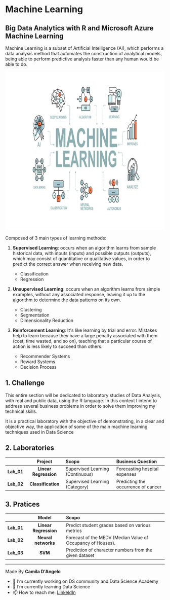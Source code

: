 # Machine Learning

## Big Data Analytics with R and Microsoft Azure Machine Learning

Machine Learning is a subset of Artificial Intelligence (AI), which performs a data analysis method that automates the construction of analytical models, being able to perform predictive analysis faster than any human would be able to do.

<div align="center">
<p float="left">
    <img src="/images/ml.png" width="750" height="500"/>
</p>
</div>

Composed of 3 main types of learning methods:

1. **Supervised Learning**: occurs when an algorithm learns from sample historical data, with inputs (inputs) and possible outputs (outputs), which may consist of quantitative or qualitative values, in order to predict the correct answer when receiving new data.

    * Classification
    * Regression
 
 2. **Unsupervised Learning**: occurs when an algorithm learns from simple examples, without any associated response, leaving it up to the algorithm to determine the data patterns on its own.
     * Clustering
     * Segmentation
     * Dimensionality Reduction
   
3. **Reinforcement Learning**: It's like learning by trial and error. Mistakes help to learn because they have a large penalty associated with them (cost, time wasted, and so on), teaching that a particular course of action is less likely to succeed than others.
   * Recommender Systems
   * Reward Systems
   * Decision Process


## 1. Challenge

This entire section will be dedicated to laboratory studies of Data Analysis, with real and public data, using the R language. In this context I intend to address several business problems in order to solve them improving my technical skills.

It is a practical laboratory with the objective of demonstrating, in a clear and objective way, the application of some of the main machine learning techniques used in Data Science

## 2. Laboratories

|               | **Project**            | **Scopo**                                | **Business Question**              |
|:-------------:|:----------------------:|:-----------------------------------------|:-----------------------------------|
| **Lab_01**    | **Linear Regression**  | Supervised Learning (Continuous)         | Forecasting hospital expenses      |
| **Lab_02**    | **Classification**     | Supervised Learning (Category)           |Predicting the occurrence of cancer |

## 3. Pratices

|               | **Model**              | **Scopo**                                                            | 
|:-------------:|:----------------------:|:---------------------------------------------------------------------|
| **Lab_01**    | **Linear Regression**  | Predict student grades based on various metrics                      | 
| **Lab_02**    | **Neural networks**    | Forecast of the MEDV (Median Value of Occupancy of Houses).          |
| **Lab_03**    | **SVM**                | Prediction of character numbers from the given dataset               |

***
Made By **Camila D'Angelo**

- 🔭 I’m currently working on DS community and Data Science Academy
- 🌱 I’m currently learning Data Science
- 📫 How to reach me: 
[LinkeldIn](https://www.linkedin.com/in/camiladangelotempesta/)

 
